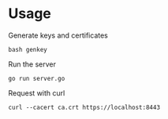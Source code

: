 # Usage


Generate keys and certificates
```
bash genkey
```

Run the server
```
go run server.go 
```

Request with curl
```
curl --cacert ca.crt https://localhost:8443
```


